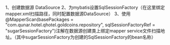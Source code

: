 1、创建数据源 DataSource
2、为mybatis设置SqlSessionFactory（在这里绑定mapper.xml扫描路径，同时配置数据源DataSource）
3、使用@MapperScan(basePackages = "com.qunar.hotel.qhotel.goldcoins.repository", sqlSessionFactoryRef = "sugarSessionFactory")注解在数据源创建类上绑定mapper service文件扫描地址。（其中sugarSessionFactory为创建的SqlSessionFactory的bean名称）